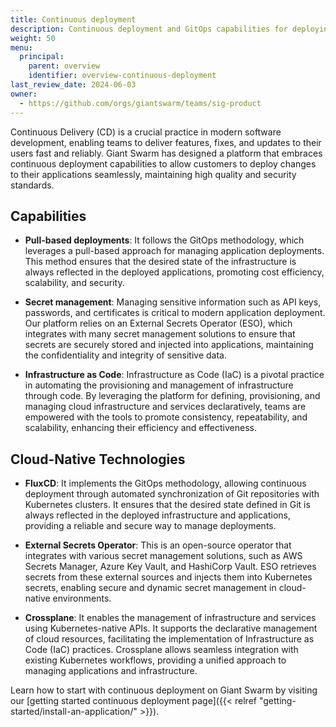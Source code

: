```yaml
---
title: Continuous deployment
description: Continuous deployment and GitOps capabilities for deploying and upgrading your applications and clusters efficiently.
weight: 50
menu:
  principal:
    parent: overview
    identifier: overview-continuous-deployment
last_review_date: 2024-06-03
owner:
  - https://github.com/orgs/giantswarm/teams/sig-product
---
```


Continuous Delivery (CD) is a crucial practice in modern software development, enabling teams to deliver features, fixes, and updates to their users fast and reliably. Giant Swarm has designed a platform that embraces continuous deployment capabilities to allow customers to deploy changes to their applications seamlessly, maintaining high quality and security standards.

## Capabilities

- **Pull-based deployments**: It follows the GitOps methodology, which leverages a pull-based approach for managing application deployments. This method ensures that the desired state of the infrastructure is always reflected in the deployed applications, promoting cost efficiency, scalability, and security.

- **Secret management**: Managing sensitive information such as API keys, passwords, and certificates is critical to modern application deployment. Our platform relies on an External Secrets Operator (ESO), which integrates with many secret management solutions to ensure that secrets are securely stored and injected into applications, maintaining the confidentiality and integrity of sensitive data.

- **Infrastructure as Code**: Infrastructure as Code (IaC) is a pivotal practice in automating the provisioning and management of infrastructure through code. By leveraging the platform for defining, provisioning, and managing cloud infrastructure and services declaratively, teams are empowered with the tools to promote consistency, repeatability, and scalability, enhancing their efficiency and effectiveness.

## Cloud-Native Technologies

- **FluxCD**: It implements the GitOps methodology, allowing continuous deployment through automated synchronization of Git repositories with Kubernetes clusters. It ensures that the desired state defined in Git is always reflected in the deployed infrastructure and applications, providing a reliable and secure way to manage deployments.

- **External Secrets Operator**: This is an open-source operator that integrates with various secret management solutions, such as AWS Secrets Manager, Azure Key Vault, and HashiCorp Vault. ESO retrieves secrets from these external sources and injects them into Kubernetes secrets, enabling secure and dynamic secret management in cloud-native environments.

- **Crossplane**: It enables the management of infrastructure and services using Kubernetes-native APIs. It supports the declarative management of cloud resources, facilitating the implementation of Infrastructure as Code (IaC) practices. Crossplane allows seamless integration with existing Kubernetes workflows, providing a unified approach to managing applications and infrastructure.

Learn how to start with continuous deployment on Giant Swarm by visiting our [getting started continuous deployment page]({{< relref "getting-started/install-an-application/" >}}).
